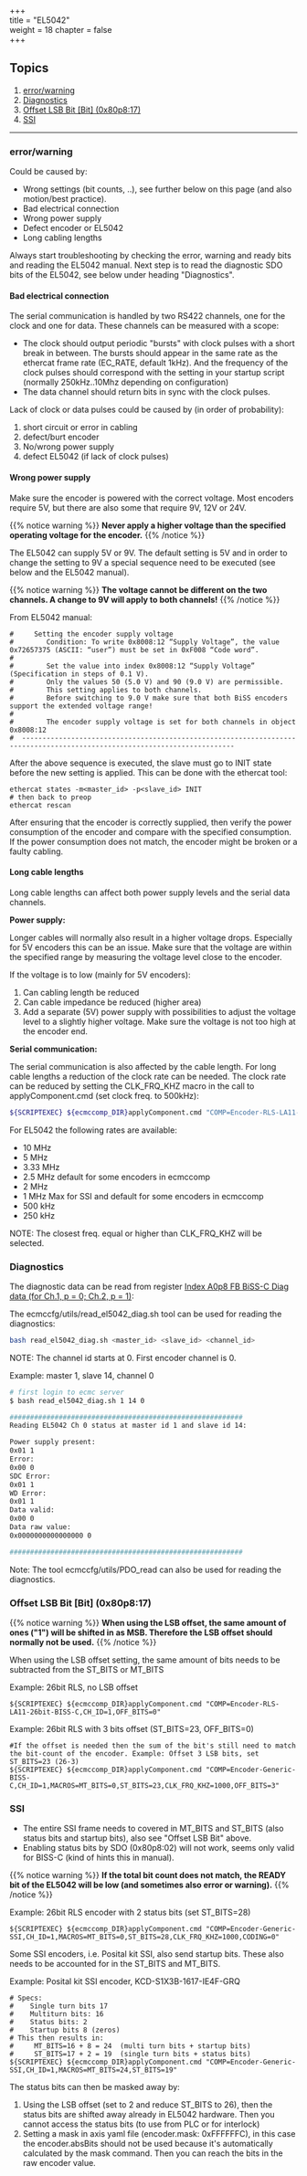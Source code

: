 +++  
title = "EL5042"   
weight = 18
chapter = false  
+++

## Topics
1. [error/warning](#error/warning)
2. [Diagnostics](#diagnostics)
3. [Offset LSB Bit [Bit] (0x80p8:17)](#offset-lsb-bit-[bit]-(0x80p8:17))
4. [SSI](#ssi)

---

### error/warning

Could be caused by:
* Wrong settings (bit counts, ..), see further below on this page (and also motion/best practice).
* Bad electrical connection
* Wrong power supply
* Defect encoder or EL5042
* Long cabling lengths

Always start troubleshooting by checking the error, warning and ready bits and reading the EL5042 manual. Next step is to read the diagnostic SDO bits of the EL5042, see below under heading "Diagnostics".

#### Bad electrical connection

The serial communication is handled by two RS422 channels, one for the clock and one for data. These channels can be measured with a scope:
 * The clock should output periodic "bursts" with clock pulses with a short break in between. The bursts should appear in the same rate as the ethercat frame rate (EC_RATE, default 1kHz). And the frequency of the clock pulses should correspond with the setting in your startup script (normally 250kHz..10Mhz depending on configuration)
 * The data channel should return bits in sync with the clock pulses.
 
Lack of clock or data pulses could be caused by (in order of probability):
1. short circuit or error in cabling
2. defect/burt encoder
3. No/wrong power supply
4. defect EL5042 (if lack of clock pulses)

####  Wrong power supply

Make sure the encoder is powered with the correct voltage. Most encoders require 5V, but there are also some that require 9V, 12V or 24V.

{{% notice warning %}}
**Never apply a higher voltage than the specified operating voltage for the encoder.**
{{% /notice %}}

The EL5042 can supply 5V or 9V. The default setting is 5V and in order to change the setting to 9V a special sequence need to be executed (see below and the EL5042 manual).

{{% notice warning %}}
**The voltage cannot be different on the two channels. A change to 9V will apply to both channels!**
{{% /notice %}}

From EL5042 manual:
```
#     Setting the encoder supply voltage
#        Condition: To write 0x8008:12 “Supply Voltage”, the value 0x72657375 (ASCII: “user”) must be set in 0xF008 “Code word”.
#
#        Set the value into index 0x8008:12 “Supply Voltage” (Specification in steps of 0.1 V).
#        Only the values 50 (5.0 V) and 90 (9.0 V) are permissible.
#        This setting applies to both channels.
#        Before switching to 9.0 V make sure that both BiSS encoders support the extended voltage range!
#
#        The encoder supply voltage is set for both channels in object 0x8008:12
#  --------------------------------------------------------------------------------------------------------------------------
```
After the above sequence is executed, the slave must go to INIT state before the new setting is applied. This can be done with the ethercat tool:
```
ethercat states -m<master_id> -p<slave_id> INIT
# then back to preop
ethercat rescan
```
After ensuring that the encoder is correctly supplied, then verify the power consumption of the encoder and compare with the specified consumption. If the power consumption does not match, the encoder might be broken or a faulty cabling.

#### Long cable lengths

Long cable lengths can affect both power supply levels and the serial data channels.

**Power supply:**

Longer cables will normally also result in a higher voltage drops. Especially for 5V encoders this can be an issue. Make sure that the voltage are within the specified range by measuring the voltage level close to the encoder.

If the voltage is to low (mainly for 5V encoders):
1. Can cabling length be reduced
2. Can cable impedance be reduced (higher area)
3. Add a separate (5V) power supply with possibilities to adjust the voltage level to a slightly higher voltage. Make sure the voltage is not too high at the encoder end.

**Serial communication:**

The serial communication is also affected by the cable length. For long cable lengths a reduction of the clock rate can be needed. The clock rate can be reduced by setting the CLK_FRQ_KHZ macro in the call to applyComponent.cmd (set clock freq. to 500kHz):

```bash
${SCRIPTEXEC} ${ecmccomp_DIR}applyComponent.cmd "COMP=Encoder-RLS-LA11-26bit-BISS-C,CH_ID=1,MACROS='CLK_FRQ_KHZ=500'"
```

For EL5042 the following rates are available:
* 10 MHz
* 5 MHz
* 3.33 MHz
* 2.5 MHz default for some encoders in ecmccomp
* 2 MHz
* 1 MHz Max for SSI and default for some encoders in ecmccomp
* 500 kHz
* 250 kHz

NOTE: The closest freq. equal or higher than CLK_FRQ_KHZ will be selected.

### Diagnostics

The diagnostic data can be read from register [Index A0p8 FB BiSS-C Diag data (for Ch.1, p = 0; Ch.2, p = 1)](https://infosys.beckhoff.com/english.php?content=../content/1033/el5042/4216754315.html&id=695067345900842552):

The ecmccfg/utils/read_el5042_diag.sh tool can be used for reading the diagnostics:
```bash
bash read_el5042_diag.sh <master_id> <slave_id> <channel_id>
```
NOTE: The channel id starts at 0. First encoder channel is 0.

Example: master 1, slave 14, channel 0
```bash
# first login to ecmc server
$ bash read_el5042_diag.sh 1 14 0

#########################################################
Reading EL5042 Ch 0 status at master id 1 and slave id 14:

Power supply present:
0x01 1
Error:
0x00 0
SDC Error:
0x01 1
WD Error:
0x01 1
Data valid:
0x00 0
Data raw value:
0x0000000000000000 0

#########################################################
```
Note: The tool ecmccfg/utils/PDO_read can also be used for reading the diagnostics.

### Offset LSB Bit [Bit] (0x80p8:17)

{{% notice warning %}}
**When using the LSB offset, the same amount of ones ("1") will be shifted in as MSB. Therefore the LSB offset should normally not be used.**
{{% /notice %}}

When using the LSB offset setting, the same amount of bits needs to be subtracted from the ST_BITS or MT_BITS

Example: 26bit RLS, no LSB offset
```
${SCRIPTEXEC} ${ecmccomp_DIR}applyComponent.cmd "COMP=Encoder-RLS-LA11-26bit-BISS-C,CH_ID=1,OFF_BITS=0"
```

Example: 26bit RLS with 3 bits offset (ST_BITS=23, OFF_BITS=0)
```
#If the offset is needed then the sum of the bit's still need to match the bit-count of the encoder. Example: Offset 3 LSB bits, set ST_BITS=23 (26-3)
${SCRIPTEXEC} ${ecmccomp_DIR}applyComponent.cmd "COMP=Encoder-Generic-BISS-C,CH_ID=1,MACROS=MT_BITS=0,ST_BITS=23,CLK_FRQ_KHZ=1000,OFF_BITS=3"
```

### SSI
* The entire SSI frame needs to covered in MT_BITS and ST_BITS (also status bits and startup bits), also see "Offset LSB Bit" above.
* Enabling status bits by SDO (0x80p8:02) will not work, seems only valid for BISS-C (kind of hints this in manual).

{{% notice warning %}}
**If the total bit count does not match, the READY bit of the EL5042 will be low (and sometimes also error or warning).**
{{% /notice %}}

Example: 26bit RLS encoder with 2 status bits (set ST_BITS=28)
```
${SCRIPTEXEC} ${ecmccomp_DIR}applyComponent.cmd "COMP=Encoder-Generic-SSI,CH_ID=1,MACROS=MT_BITS=0,ST_BITS=28,CLK_FRQ_KHZ=1000,CODING=0"
```
Some SSI encoders, i.e. Posital kit SSI, also send startup bits. These also needs to be accounted for in the ST_BITS and MT_BITS.

Example: Posital kit SSI encoder, KCD-S1X3B-1617-IE4F-GRQ
```
# Specs:
#    Single turn bits 17
#    Multiturn bits: 16
#    Status bits: 2
#    Startup bits 8 (zeros)
# This then results in: 
#     MT_BITS=16 + 8 = 24  (multi turn bits + startup bits) 
#     ST_BITS=17 + 2 = 19  (single turn bits + status bits) 
${SCRIPTEXEC} ${ecmccomp_DIR}applyComponent.cmd "COMP=Encoder-Generic-SSI,CH_ID=1,MACROS=MT_BITS=24,ST_BITS=19"
```

The status bits can then be masked away by:
1. Using the LSB offset (set to 2 and reduce ST_BITS to 26), then the status bits are shifted away already in EL5042 hardware. Then you cannot access the status bits (to use from PLC or for interlock)
2. Setting a mask in axis yaml file (encoder.mask: 0xFFFFFFC), in this case the encoder.absBits should not be used because it's automatically calculated by the mask command. Then you can reach the bits in the raw encoder value.

